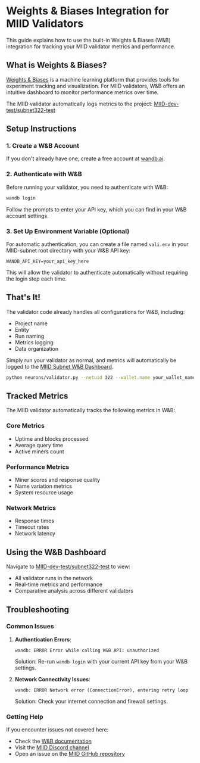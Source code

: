 # Weights & Biases Integration for MIID Validators

This guide explains how to use the built-in Weights & Biases (W&B) integration for tracking your MIID validator metrics and performance.

## What is Weights & Biases?

[Weights & Biases](https://wandb.ai/) is a machine learning platform that provides tools for experiment tracking and visualization. For MIID validators, W&B offers an intuitive dashboard to monitor performance metrics over time.

The MIID validator automatically logs metrics to the project: [MIID-dev-test/subnet322-test](https://wandb.ai/MIID-dev-test/subnet322-test)

## Setup Instructions

### 1. Create a W&B Account

If you don't already have one, create a free account at [wandb.ai](https://wandb.ai/site).

### 2. Authenticate with W&B

Before running your validator, you need to authenticate with W&B:

```bash
wandb login
```

Follow the prompts to enter your API key, which you can find in your W&B account settings.

### 3. Set Up Environment Variable (Optional)

For automatic authentication, you can create a file named `vali.env` in your MIID-subnet root directory with your W&B API key:

```
WANDB_API_KEY=your_api_key_here
```

This will allow the validator to authenticate automatically without requiring the login step each time.

## That's It!

The validator code already handles all configurations for W&B, including:
- Project name
- Entity
- Run naming
- Metrics logging
- Data organization

Simply run your validator as normal, and metrics will automatically be logged to the [MIID Subnet W&B Dashboard](https://wandb.ai/MIID-dev-test/subnet322-test).

```bash
python neurons/validator.py --netuid 322 --wallet.name your_wallet_name --wallet.hotkey your_hotkey --subtensor.network test
```

## Tracked Metrics

The MIID validator automatically tracks the following metrics in W&B:

### Core Metrics
- Uptime and blocks processed
- Average query time
- Active miners count

### Performance Metrics
- Miner scores and response quality
- Name variation metrics
- System resource usage

### Network Metrics
- Response times
- Timeout rates
- Network latency

## Using the W&B Dashboard

Navigate to [MIID-dev-test/subnet322-test](https://wandb.ai/MIID-dev-test/subnet322-test) to view:
- All validator runs in the network
- Real-time metrics and performance
- Comparative analysis across different validators

## Troubleshooting

### Common Issues

1. **Authentication Errors**:
   ```
   wandb: ERROR Error while calling W&B API: unauthorized
   ```
   Solution: Re-run `wandb login` with your current API key from your W&B settings.

2. **Network Connectivity Issues**:
   ```
   wandb: ERROR Network error (ConnectionError), entering retry loop
   ```
   Solution: Check your internet connection and firewall settings.

### Getting Help

If you encounter issues not covered here:
- Check the [W&B documentation](https://docs.wandb.ai/)
- Visit the [MIID Discord channel](https://discord.com/channels/799672011265015819/1351934165964296232)
- Open an issue on the [MIID GitHub repository](https://github.com/yanez-compliance/MIID-subnet) 